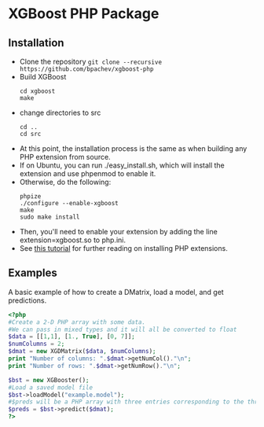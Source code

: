XGBoost PHP Package
===================

Installation
------------
- Clone the repository ```git clone --recursive https://github.com/bpachev/xgboost-php```
- Build XGBoost
   ```
   cd xgboost
   make
   ```
- change directories to src
   ```
   cd ..
   cd src
   ```
- At this point, the installation process is the same as when building any PHP extension from source.
- If on Ubuntu, you can run ./easy_install.sh, which will install the extension and use phpenmod to enable it.
- Otherwise, do the following:
  ```
  phpize
  ./configure --enable-xgboost
  make
  sudo make install
  ```
- Then, you'll need to enable your extension by adding the line extension=xgboost.so to php.ini.
- See [this tutorial](https://www.sitepoint.com/install-php-extensions-source/) for further reading on installing PHP extensions.

Examples
--------

A basic example of how to create a DMatrix, load a model, and get predictions.

```php
<?php
#Create a 2-D PHP array with some data.
#We can pass in mixed types and it will all be converted to float
$data = [[1,1], [1., True], [0, 7]];
$numColumns = 2;
$dmat = new XGDMatrix($data, $numColumns);
print "Number of columns: ".$dmat->getNumCol()."\n";
print "Number of rows: ".$dmat->getNumRow()."\n";

$bst = new XGBooster();
#Load a saved model file
$bst->loadModel("example.model");
#$preds will be a PHP array with three entries corresponding to the three rows in $dmat
$preds = $bst->predict($dmat);
?>
```
